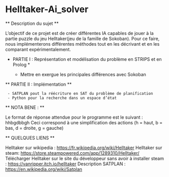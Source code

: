 # Helltaker-Ai_solver


** Description du sujet **

L’objectif de ce projet est de créer différentes IA capables de jouer à la partie puzzle du jeu Helltaker(jeu de la famille de Sokoban).
Pour ce faire, nous implémenterons différentes méthodes tout en les décrivant et en les comparant expérimentalement.




* PARTIE I : Représentation et modélisation du problème en STRIPS et en Prolog *

    - Mettre en exergue les principales différences avec Sokoban
    


** PARTIE II : Implémentation **

     - SATPLAN pout la réécriture en SAT du problème de planification
     - Python pour la recherche dans un espace d’état



** NOTA BENE : **

Le format de réponse attendue pour le programme est le suivant : hhbgdbbgh
Ceci correspond à une simplification des actions (h = haut, b = bas, d = droite, g = gauche)



** QUELQUES LIENS **

Helltaker sur wikipedia : https://fr.wikipedia.org/wiki/Helltaker
Helltaker sur steam: https://store.steampowered.com/app/1289310/Helltaker/
Télécharger Helltaker sur le site du développeur sans avoir à installer steam : https://vanripper.itch.io/helltaker
Description SATPLAN : https://en.wikipedia.org/wiki/Satplan

